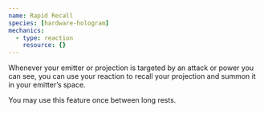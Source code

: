 ```yaml
---
name: Rapid Recall
species: [hardware-hologram]
mechanics:
  - type: reaction
    resource: {}
---
```

Whenever your emitter or projection is targeted by an attack or power you can see, you can use your reaction to recall your projection and summon it in your emitter’s space.

You may use this feature once between long rests.
